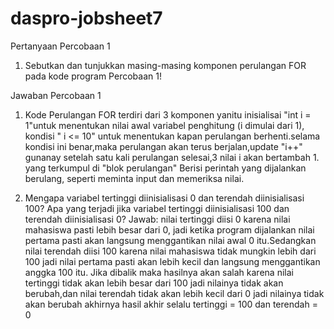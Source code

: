 # daspro-jobsheet7

Pertanyaan Percobaan 1
1. Sebutkan dan tunjukkan masing-masing komponen perulangan FOR pada kode program
Percobaan 1!

Jawaban Percobaan 1
1. Kode Perulangan FOR terdiri dari 3 komponen yanitu inisialisai "int i = 1"untuk menentukan nilai awal variabel penghitung (i dimulai dari 1), kondisi " i <= 10" untuk menentukan kapan perulangan berhenti.selama kondisi ini benar,maka perulangan akan terus berjalan,update "i++" gunanay setelah satu kali perulangan selesai,3 nilai i akan bertambah 1. yang terkumpul di "blok perulangan" Berisi perintah yang dijalankan berulang, seperti meminta input dan memeriksa nilai.

2. Mengapa variabel tertinggi diinisialisasi 0 dan terendah diinisialisasi 100? Apa yang
terjadi jika variabel tertinggi diinisialisasi 100 dan terendah diinisialisasi 0?
Jawab: nilai tertinggi diisi 0 karena nilai mahasiswa pasti lebih besar dari 0, jadi ketika program dijalankan nilai pertama pasti akan langsung menggantikan nilai awal 0 itu.Sedangkan  nilai terendah diisi 100 karena nilai mahasiswa tidak mungkin lebih dari 100 jadi nilai pertama pasti akan lebih kecil dan langsung menggantikan anggka 100 itu. Jika dibalik maka hasilnya akan salah karena nilai tertinggi tidak akan lebih besar dari 100 jadi nilainya tidak akan berubah,dan nilai terendah tidak akan lebih kecil dari 0 jadi nilainya tidak akan berubah akhirnya hasil akhir selalu tertinggi = 100 dan terendah = 0

